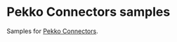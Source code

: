 # Pekko Connectors samples

Samples for [Pekko Connectors](https://pekko.apache.org/docs/pekko-connectors/current/).
